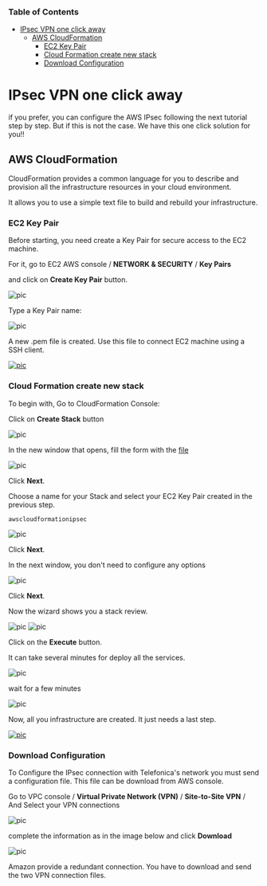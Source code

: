 ### Table of Contents
- [IPsec VPN one click away](#ipsec-vpn-one-click-away)
  * [AWS CloudFormation](#aws-cloudformation)
    + [EC2 Key Pair](#ec2-key-pair)
    + [Cloud Formation create new stack](#cloud-formation-create-new-stack)
    + [Download Configuration](#download-configuration)

# IPsec VPN one click away

if you prefer, you can configure the AWS IPsec following the next tutorial step by step.
But if this is not the case. We have this one click solution for you!!


## AWS CloudFormation

CloudFormation provides a common language for you to describe and provision 
all the infrastructure resources in your cloud environment.

It allows you to use a simple text file to build and rebuild your infrastructure.


### EC2 Key Pair

Before starting, you need create a Key Pair for secure access to the EC2 machine.

For it, go to EC2 AWS console / **NETWORK & SECURITY** / **Key Pairs**

and click on **Create Key Pair** button.

![pic](pictures/AWS/AWS_Console_EC2_KeyPair_create.png)

Type a Key Pair name:

![pic](pictures/AWS/AWS_Console_EC2_KeyPair_create_name.png)

A new .pem file is created. Use this file to connect EC2 machine using a SSH client.

[![pic](pictures/utils/arrow_up.png)](#table-of-contents)

### Cloud Formation create new stack

To begin with, Go to CloudFormation Console:

Click on **Create Stack** button

![pic](pictures/AWS/AWS_Console_CloudFormation_Stack_create.png)

In the new window that opens, fill the form with the [file](https://github.com/telefonicaid/iot-activation/tree/master/scripts/Cloud_Formation/IPsec.txt)

![pic](pictures/AWS/AWS_Console_CloudFormation_Stack_create_config_file.png)

Click **Next**.

Choose a name for your Stack and select your EC2 Key Pair created in the previous step.

```
awscloudformationipsec
```

![pic](pictures/AWS/AWS_Console_CloudFormation_Stack_create_config_ipsec.png)

Click **Next**.

In the next window, you don't need to configure any options

![pic](pictures/AWS/AWS_Console_CloudFormation_Stack_create_config_option.png)

Click **Next**.

Now the wizard shows you a stack review.

![pic](pictures/AWS/AWS_Console_CloudFormation_Stack_create_config_review_ipsec1.png)
![pic](pictures/AWS/AWS_Console_CloudFormation_Stack_create_config_review_ipsec2.png)

Click on the **Execute** button.

It can take several minutes for deploy all the services.

![pic](pictures/AWS/AWS_Console_CloudFormation_Stack_create_running_ipsec.png)

wait for a few minutes

![pic](pictures/AWS/AWS_Console_CloudFormation_Stack_create_running_ipsec_ok.png)

Now, all you infrastructure are created. It just needs a last step.

[![pic](pictures/utils/arrow_up.png)](#table-of-contents)


### Download Configuration

To Configure the IPsec connection with Telefonica's network you must send a configuration file.
This file can be download from AWS console.

Go to VPC console / **Virtual Private Network (VPN)** / **Site-to-Site VPN** / 
And Select your VPN connections

![pic](pictures/AWS/AWS_Console_VPC_VPNconnection_download_ipsec.png)

complete the information as in the image below and click **Download**

![pic](pictures/AWS/AWS_Console_VPC_VPNconnection_download_config_ipsec.png)

Amazon provide a redundant connection. You have to download and send the two VPN connection files.

